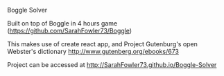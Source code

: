 Boggle Solver

Built on top of Boggle in 4 hours game (https://github.com/SarahFowler73/Boggle)

This makes use of create react app, and Project Gutenburg's open Webster's dictionary http://www.gutenberg.org/ebooks/673

Project can be accessed at http://SarahFowler73.github.io/Boggle-Solver